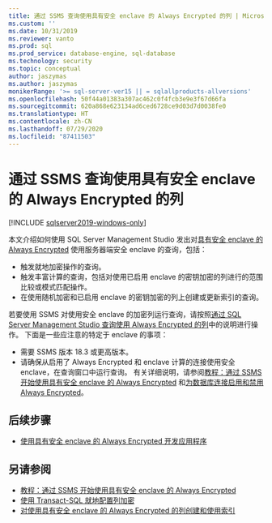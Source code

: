 ```yaml
---
title: 通过 SSMS 查询使用具有安全 enclave 的 Always Encrypted 的列 | Microsoft Docs
ms.custom: ''
ms.date: 10/31/2019
ms.reviewer: vanto
ms.prod: sql
ms.prod_service: database-engine, sql-database
ms.technology: security
ms.topic: conceptual
author: jaszymas
ms.author: jaszymas
monikerRange: '>= sql-server-ver15 || = sqlallproducts-allversions'
ms.openlocfilehash: 50f44a01383a307ac462c0f4fcb3e9e3f67d66fa
ms.sourcegitcommit: 620a868e623134ad6ced6728ce9d03d7d0038fe0
ms.translationtype: HT
ms.contentlocale: zh-CN
ms.lasthandoff: 07/29/2020
ms.locfileid: "87411503"
---
```

# <a name="query-columns-using-always-encrypted-with-secure-enclaves-with-ssms"></a>通过 SSMS 查询使用具有安全 enclave 的 Always Encrypted 的列
[!INCLUDE [sqlserver2019-windows-only](../../../includes/applies-to-version/sqlserver2019-windows-only.md)]

本文介绍如何使用 SQL Server Management Studio 发出对[具有安全 enclave 的 Always Encrypted](always-encrypted-enclaves.md) 使用服务器端安全 enclave 的查询，包括：
- 触发就地加密操作的查询。
- 触发丰富计算的查询，包括对使用已启用 enclave 的密钥加密的列进行的范围比较或模式匹配操作。
- 在使用随机加密和已启用 enclave 的密钥加密的列上创建或更新索引的查询。  

若要使用 SSMS 对使用安全 enclave 的加密列运行查询，请按照[通过 SQL Server Management Studio 查询使用 Always Encrypted 的列](always-encrypted-query-columns-ssms.md)中的说明进行操作。 下面是一些应注意的特定于 enclave 的事项：

- 需要 SSMS 版本 18.3 或更高版本。
- 请确保从启用了 Always Encrypted 和 enclave 计算的连接使用安全 enclave，在查询窗口中运行查询。 有关详细说明，请参阅[教程：通过 SSMS 开始使用具有安全 enclave 的 Always Encrypted](../tutorial-getting-started-with-always-encrypted-enclaves.md) 和[为数据库连接启用和禁用 Always Encrypted](always-encrypted-query-columns-ssms.md#en-dis)。

## <a name="next-steps"></a>后续步骤
- [使用具有安全 enclave 的 Always Encrypted 开发应用程序](always-encrypted-enclaves-client-development.md)

## <a name="see-also"></a>另请参阅  
- [教程：通过 SSMS 开始使用具有安全 enclave 的 Always Encrypted](../tutorial-getting-started-with-always-encrypted-enclaves.md)
- [使用 Transact-SQL 就地配置列加密](always-encrypted-enclaves-configure-encryption-tsql.md)
- [对使用具有安全 enclave 的 Always Encrypted 的列创建和使用索引](always-encrypted-enclaves-create-use-indexes.md)

